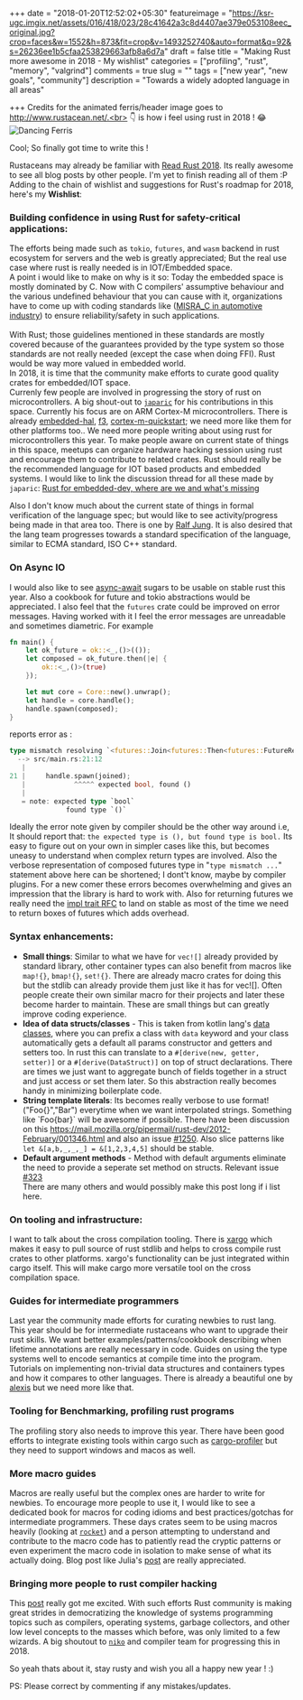 
+++
date = "2018-01-20T12:52:02+05:30"
featureimage = "https://ksr-ugc.imgix.net/assets/016/418/023/28c41642a3c8d4407ae379e053108eec_original.jpg?crop=faces&w=1552&h=873&fit=crop&v=1493252740&auto=format&q=92&s=26236ee1b5cfaa253829663afb8a6d7a"
draft = false
title = "Making Rust more awesome in 2018 - My wishlist"
categories = ["profiling", "rust", "memory", "valgrind"]
comments = true
slug = ""
tags = ["new year", "new goals", "community"]
description = "Towards a widely adopted language in all areas"

+++
Credits for the animated ferris/header image goes to http://www.rustacean.net/.<br> 👇 is how i feel using rust in 2018 ! 
😂
![Dancing Ferris](https://mir-s3-cdn-cf.behance.net/project_modules/disp/7df0bd42774743.57ee5f32bd76e.gif "Logo Title Text 1")

Cool; So finally got time to write this !

Rustaceans may already be familiar with [Read Rust 2018](http://readrust.net/rust2018/). Its really awesome to see all
blog posts by other people. I'm yet to finish reading all of them :P<br>
Adding to the chain of wishlist and suggestions for Rust's roadmap for 2018, here's my **Wishlist**:

### Building confidence in using Rust for safety-critical applications:

The efforts being made such as `tokio`, `futures`, and `wasm` backend in rust ecosystem for servers and the web is greatly appreciated; But the real use case where rust is really needed is in IOT/Embedded space.<br>
A point i would like to make on why is it so: Today the embedded space is mostly dominated by C.
Now with C compilers' assumptive behaviour and the various undefined behaviour that you can cause with it, organizations have to come up with coding standards like ([MISRA_C in automotive industry](https://en.wikipedia.org/wiki/MISRA_C)) to ensure reliability/safety in such applications.<br><br>With Rust; those guidelines mentioned in these standards are mostly covered because of the guarantees provided by the type system so those standards are not really needed (except the case when doing FFI). Rust would be way more valued in embedded world.<br>In 2018, it is time that the community make efforts to curate good quality crates for embedded/IOT space.<br> 
Currenly few people are involved in progressing the story of rust on microcontrollers. A big shout-out to [`japaric`](https://github.com/japaric) for his contributions in this space. Currently his focus are on ARM Cortex-M microcontrollers. There is already [embedded-hal](https://github.com/japaric/embedded-hal), [f3](https://github.com/japaric/f3), [cortex-m-quickstart](https://github.com/japaric/cortex-m-quickstart); we need more like them for other platforms too.. We need more people writing about using rust for microcontrollers this year. To make people aware on current state of things in this space, meetups can organize hardware hacking session using rust and encourage them to contribute to related crates. Rust should really be the recommended language for IOT based products and embedded systems. I would like to link the discussion thread for all these made by `japaric`: [Rust for embedded-dev, where are we  and what's missing]((https://users.rust-lang.org/t/rust-for-embedded-development-where-we-are-and-whats-missing/10861))

 Also I don't know much about the current state of things in formal verification of the language spec; but would like to see activity/progress being made in that area too. There is one by [Ralf Jung](https://people.mpi-sws.org/~dreyer/papers/rustbelt/paper.pdf). It is also desired that the lang team progresses towards a standard specification of the language, similar to ECMA standard, ISO C++ standard.

### On Async IO

I would also like to see [async-await](https://github.com/alexcrichton/futures-await) sugars to be usable on stable rust this year. Also a cookbook for future and tokio abstractions would be appreciated. I also feel that the `futures` crate could be improved on error messages. Having worked with it I feel the error messages are unreadable and sometimes diametric. For example

```rust
fn main() {
    let ok_future = ok::<_,()>(());
    let composed = ok_future.then(|e| {
        ok::<_,()>(true)
    });

    let mut core = Core::new().unwrap();
    let handle = core.handle();
    handle.spawn(composed);
}
```
reports error as :
```rust
type mismatch resolving `<futures::Join<futures::Then<futures::FutureResult<(), ()>, futures::FutureResult<bool, ()>, [closure@src/main.rs:14:35: 16:6]>, futures::FutureResult<u32, ()>> as futures::Future>::Item == ()`
  --> src/main.rs:21:12
   |
21 |     handle.spawn(joined);
   |            ^^^^^ expected bool, found ()
   |
   = note: expected type `bool`
              found type `()`
```
Ideally the error note given by compiler
should be the other way around i.e, 
It should report that:
`the expected type is (), but found type is bool.`
Its easy to figure out on your own in simpler cases like this, but becomes uneasy to understand when complex return types are involved.
Also the verbose representation of composed futures type in "`type mismatch ...`" statement above here can be shortened; I dont't know, maybe by compiler plugins. For a new comer these errors becomes overwhelming and gives an impression that the library is
hard to work with. Also for returning futures we really need the [impl trait RFC](https://github.com/rust-lang/rfcs/blob/master/text/1522-conservative-impl-trait.md) to land on stable as most of the time we need to return boxes of futures which adds overhead.

### Syntax enhancements: 
 - **Small things**: Similar to what we have for `vec![]` already provided by standard library, other container types can also benefit from macros like `map!{}`, `bmap!{}`, `set!{}`. There are already macro crates for doing this but the stdlib can already provide them just like it has for vec![]. Often people create their own similar macro for their projects and later these become harder to maintain. These are small things but can greatly improve coding experience.
 - **Idea of data structs/classes** - This is taken from kotlin lang's [data classes](https://medium.com/@DarrenAtherton/intro-to-data-classes-in-kotlin-7f956d54365c), where you can prefix a class with `data` keyword and
 your class automatically gets a default all params constructor and getters and setters too. In rust this can translate to
 a `#[derive(new, getter, setter)]` or a `#[derive(DataStruct)]` on top of struct declarations. There are times we just want to aggregate bunch of fields together in a struct and just access or set them later. So this abstraction really becomes handy in minimizing boilerplate code.
 - **String template literals**: Its becomes really verbose to use format!("Foo{}","Bar") everytime when we want interpolated strings. Something like \`Foo{bar}\` will be awesome if possible. There have been discussion on this https://mail.mozilla.org/pipermail/rust-dev/2012-February/001346.html and also an issue [#1250](https://github.com/rust-lang/rfcs/issues/1250). Also slice patterns like `let &[a,b,_,_,_] = &[1,2,3,4,5]` should be stable.
 - **Default argument methods** - Method with default arguments eliminate the need to provide a seperate set method on structs. Relevant issue [#323](https://github.com/rust-lang/rfcs/issues/323)
<br>There are many others and would possibly make this post long if i list here.

### On tooling and infrastructure:
I want to talk about the cross compilation tooling. There is [xargo](https://github.com/japaric/xargo) which makes it easy to pull source of rust stdlib and helps to cross compile rust crates to other
platforms. xargo's functionality can be just integrated within cargo itself. This will make cargo more versatile tool on the cross compilation space.

### Guides for intermediate programmers

Last year the community made efforts for curating newbies to rust lang. This year should be for intermediate rustaceans who want to upgrade their rust skills. We want better examples/patterns/cookbook describing when lifetime annotations are really necessary in code. Guides on using the type systems well to encode semantics at compile time into the program. Tutorials on implementing non-trivial data structures and containers types and how it compares to other languages. There is already a beautiful one by [alexis](http://cglab.ca/~abeinges/blah/too-many-lists/book/) but we need more like that.

### Tooling for Benchmarking, profiling rust programs

The profiling story also needs to improve this year. There have been good efforts to integrate existing tools within cargo such as [cargo-profiler](https://github.com/kernelmachine/cargo-profiler) but they need to support windows and macos as well.

### More macro guides

Macros are really useful but the complex ones are harder to write for newbies. To encourage more people to use it, I would like to see a dedicated book for macros for coding idioms and best practices/gotchas for intermediate programmers. These days crates seem to be using macros heavily (looking at [`rocket`](https://rocket.rs/)) and a person attempting to understand and contribute to the macro code has to patiently read the cryptic patterns or even experiment the macro code in isolation to make sense of what its actually doing. Blog post like Julia's [post](https://jvns.ca/blog/2017/12/24/my-first-rust-macro/) are really appreciated.

### Bringing more people to rust compiler hacking

This [post](https://internals.rust-lang.org/t/so-you-want-to-hack-on-the-rust-compiler-a-plan-for-a-book/6497) really got me excited. With such efforts Rust community is making great strides in democratizing the knowledge of systems programming topics such as compilers, operating systems, garbage collectors, and other low level concepts to the masses which before, was only limited to a few wizards. A big shoutout to [`niko`](https://github.com/nikomatsakis) and compiler team for progressing this in 2018.

So yeah thats about it, stay rusty and wish you all a happy new year ! :)

PS: Please correct by commenting if any mistakes/updates.
